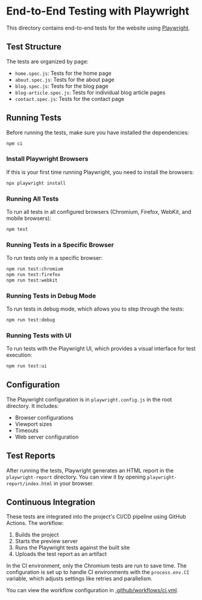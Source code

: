 # End-to-End Testing with Playwright

This directory contains end-to-end tests for the website using [Playwright](https://playwright.dev/).

## Test Structure

The tests are organized by page:

- `home.spec.js`: Tests for the home page
- `about.spec.js`: Tests for the about page
- `blog.spec.js`: Tests for the blog page
- `blog-article.spec.js`: Tests for individual blog article pages
- `contact.spec.js`: Tests for the contact page

## Running Tests

Before running the tests, make sure you have installed the dependencies:

```bash
npm ci
```

### Install Playwright Browsers

If this is your first time running Playwright, you need to install the browsers:

```bash
npx playwright install
```

### Running All Tests

To run all tests in all configured browsers (Chromium, Firefox, WebKit, and mobile browsers):

```bash
npm test
```

### Running Tests in a Specific Browser

To run tests only in a specific browser:

```bash
npm run test:chromium
npm run test:firefox
npm run test:webkit
```

### Running Tests in Debug Mode

To run tests in debug mode, which allows you to step through the tests:

```bash
npm run test:debug
```

### Running Tests with UI

To run tests with the Playwright UI, which provides a visual interface for test execution:

```bash
npm run test:ui
```

## Configuration

The Playwright configuration is in `playwright.config.js` in the root directory. It includes:

- Browser configurations
- Viewport sizes
- Timeouts
- Web server configuration

## Test Reports

After running the tests, Playwright generates an HTML report in the `playwright-report` directory. You can view it by opening `playwright-report/index.html` in your browser.

## Continuous Integration

These tests are integrated into the project's CI/CD pipeline using GitHub Actions. The workflow:

1. Builds the project
2. Starts the preview server
3. Runs the Playwright tests against the built site
4. Uploads the test report as an artifact

In the CI environment, only the Chromium tests are run to save time. The configuration is set up to handle CI environments with the `process.env.CI` variable, which adjusts settings like retries and parallelism.

You can view the workflow configuration in [.github/workflows/ci.yml](../.github/workflows/ci.yml).
